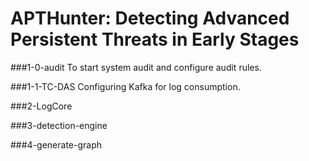 # APTHunter: Detecting Advanced Persistent Threats in Early Stages

###1-0-audit
To start system audit and configure audit rules. 

###1-1-TC-DAS
Configuring Kafka for log consumption. 

###2-LogCore

###3-detection-engine


###4-generate-graph
